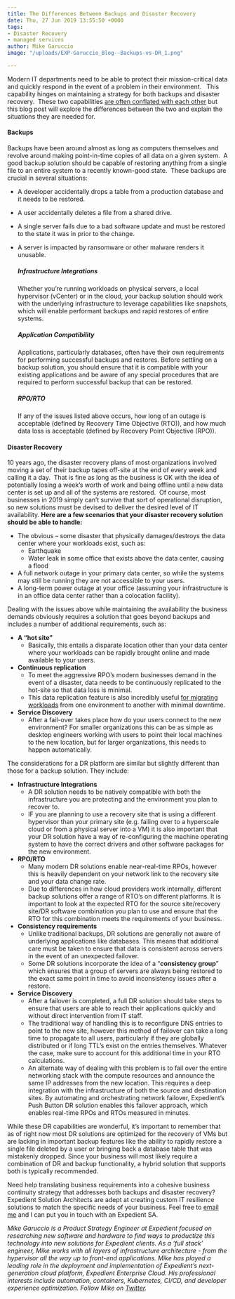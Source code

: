 ```yaml
---
title: The Differences Between Backups and Disaster Recovery
date: Thu, 27 Jun 2019 13:55:50 +0000
tags:
- Disaster Recovery
- managed services
author: Mike Garuccio
image: "/uploads/EXP-Garuccio_Blog--Backups-vs-DR_1.png"

---
```

Modern IT departments need to be able to protect their mission-critical data and quickly respond in the event of a problem in their environment.   This capability hinges on maintaining a strategy for both backups and disaster recovery.  These two capabilities [are often conflated with each other](https://www.expedient.com/blog/what-are-the-differences-between-backups-and-disaster-recovery/) but this blog post will explore the differences between the two and explain the situations they are needed for.

#### Backups

Backups have been around almost as long as computers themselves and revolve around making point-in-time copies of all data on a given system.  A good backup solution should be capable of restoring anything from a single file to an entire system to a recently known-good state.  These backups are crucial in several situations:

* A developer accidentally drops a table from a production database and it needs to be restored.
* A user accidentally deletes a file from a shared drive.
* A single server fails due to a bad software update and must be restored to the state it was in prior to the change.
* A server is impacted by ransomware or other malware renders it unusable.

  ##### Infrastructure Integrations

  Whether you’re running workloads on physical servers, a local hypervisor (vCenter) or in the cloud, your backup solution should work with the underlying infrastructure to leverage capabilities like snapshots, which will enable performant backups and rapid restores of entire systems.

  ##### Application Compatibility

  Applications, particularly databases, often have their own requirements for performing successful backups and restores. Before settling on a backup solution, you should ensure that it is compatible with your existing applications and be aware of any special procedures that are required to perform successful backup that can be restored.

  ##### RPO/RTO

  If any of the issues listed above occurs, how long of an outage is acceptable (defined by Recovery Time Objective (RTO)), and how much data loss is acceptable (defined by Recovery Point Objective (RPO)).

#### Disaster Recovery

10 years ago, the disaster recovery plans of most organizations involved moving a set of their backup tapes off-site at the end of every week and calling it a day.  That is fine as long as the business is OK with the idea of potentially losing a week’s worth of work and being offline until a new data center is set up and all of the systems are restored.  Of course, most businesses in 2019 simply can’t survive that sort of operational disruption, so new solutions must be devised to deliver the desired level of IT availability. **Here are a few scenarios that your disaster recovery solution should be able to handle:**

* The obvious – some disaster that physically damages/destroys the data center where your workloads exist, such as:
  * Earthquake
  * Water leak in some office that exists above the data center, causing a flood
* A full network outage in your primary data center, so while the systems may still be running they are not accessible to your users.
* A long-term power outage at your office (assuming your infrastructure is in an office data center rather than a colocation facility).

Dealing with the issues above while maintaining the availability the business demands obviously requires a solution that goes beyond backups and includes a number of additional requirements, such as:

* **A “hot site”**
  * Basically, this entails a disparate location other than your data center where your workloads can be rapidly brought online and made available to your users.
* **Continuous replication**
  * To meet the aggressive RPO’s modern businesses demand in the event of a disaster, data needs to be continuously replicated to the hot-site so that data loss is minimal.
  * This data replication feature is also incredibly useful [for migrating workloads](https://www.expedient.com/blog/cloud-migration-strategies-how-to-choose-the-right-one/) from one environment to another with minimal downtime.
* **Service Discovery**
  * After a fail-over takes place how do your users connect to the new environment? For smaller organizations this can be as simple as desktop engineers working with users to point their local machines to the new location, but for larger organizations, this needs to happen automatically.

The considerations for a DR platform are similar but slightly different than those for a backup solution. They include:

* **Infrastructure Integrations**
  * A DR solution needs to be natively compatible with both the infrastructure you are protecting and the environment you plan to recover to.
  * IF you are planning to use a recovery site that is using a different hypervisor than your primary site (e.g. failing over to a hyperscale cloud or from a physical server into a VM) it is also important that your DR solution have a way of re-configuring the machine operating system to have the correct drivers and other software packages for the new environment.
* **RPO/RTO**
  * Many modern DR solutions enable near-real-time RPOs, however this is heavily dependent on your network link to the recovery site and your data change rate.
  * Due to differences in how cloud providers work internally, different backup solutions offer a range of RTO’s on different platforms. It is important to look at the expected RTO for the source site/recovery site/DR software combination you plan to use and ensure that the RTO for this combination meets the requirements of your business.
* **Consistency requirements**
  * Unlike traditional backups, DR solutions are generally not aware of underlying applications like databases. This means that additional care must be taken to ensure that data is consistent across servers in the event of an unexpected failover.
  * Some DR solutions incorporate the idea of a “**consistency group**” which ensures that a group of servers are always being restored to the exact same point in time to avoid inconsistency issues after a restore.
* **Service Discovery**
  * After a failover is completed, a full DR solution should take steps to ensure that users are able to reach their applications quickly and without direct intervention from IT staff.
  * The traditional way of handling this is to reconfigure DNS entries to point to the new site, however this method of failover can take a long time to propagate to all users, particularly if they are globally distributed or if long TTL’s exist on the entries themselves. Whatever the case, make sure to account for this additional time in your RTO calculations.
  * An alternate way of dealing with this problem is to fail over the entire networking stack with the compute resources and announce the same IP addresses from the new location. This requires a deep integration with the infrastructure of both the source and destination sites. By automating and orchestrating network failover, Expedient’s Push Button DR solution enables this failover approach, which enables real-time RPOs and RTOs measured in minutes.

While these DR capabilities are wonderful, it’s important to remember that as of right now most DR solutions are optimized for the recovery of VMs but are lacking in important backup features like the ability to rapidly restore a single file deleted by a user or bringing back a database table that was mistakenly dropped. Since your business will most likely require a combination of DR and backup functionality, a hybrid solution that supports both is typically recommended. 

Need help translating business requirements into a cohesive business continuity strategy that addresses both backups and disaster recovery? Expedient Solution Architects are adept at creating custom IT resilience solutions to match the specific needs of your business. Feel free to [email me](mailto:mike.garuccio@expedient.com) and I can put you in touch with an Expedient SA. 

_Mike Garuccio is a Product Strategy Engineer at Expedient focused on researching new software and hardware to find ways to productize this technology into new solutions for Expedient clients. As a ‘full stack’ engineer, Mike works with all layers of infrastructure architecture - from the hypervisor all the way up to front-end applications. Mike has played a leading role in the deployment and implementation of Expedient’s next-generation cloud platform, Expedient Enterprise Cloud. His professional interests include automation, containers, Kubernetes, CI/CD, and developer experience optimization. Follow Mike on_ [_Twitter_](https://twitter.com/mgaruccio)_._